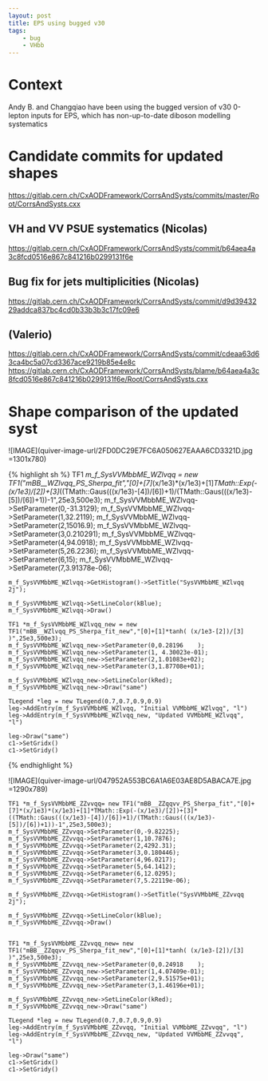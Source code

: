 ```yaml
---
layout: post
title: EPS using bugged v30
tags: 
    - bug
    - VHbb
---
```


# Context

Andy B. and Changqiao have been using the bugged version of v30 0-lepton inputs for EPS, which has non-up-to-date diboson modelling systematics

# Candidate commits for updated shapes

https://gitlab.cern.ch/CxAODFramework/CorrsAndSysts/commits/master/Root/CorrsAndSysts.cxx

## VH and VV PSUE systematics (Nicolas)
https://gitlab.cern.ch/CxAODFramework/CorrsAndSysts/commit/b64aea4a3c8fcd0516e867c841216b0299131f6e

## Bug fix for jets multiplicities (Nicolas)
https://gitlab.cern.ch/CxAODFramework/CorrsAndSysts/commit/d9d3943229addca837bc4cd0b33b3b3c17fc09e6

## (Valerio)
https://gitlab.cern.ch/CxAODFramework/CorrsAndSysts/commit/cdeaa63d63ca4bc5a07cd3367ace9219b85e4e8c
https://gitlab.cern.ch/CxAODFramework/CorrsAndSysts/blame/b64aea4a3c8fcd0516e867c841216b0299131f6e/Root/CorrsAndSysts.cxx

# Shape comparison of the updated syst

![IMAGE](quiver-image-url/2FD0DC29E7FC6A050627EAAA6CD3321D.jpg =1301x780)

{% highlight sh %}
    TF1 *m_f_SysVVMbbME_WZlvqq = new TF1("mBB__WZlvqq_PS_Sherpa_fit","[0]+[7]*(x/1e3)*(x/1e3)+[1]*TMath::Exp(-(x/1e3)/[2])+[3]*((TMath::Gaus(((x/1e3)-[4])/[6])+1)/(TMath::Gaus(((x/1e3)-[5])/[6])+1))-1",25e3,500e3);
    m_f_SysVVMbbME_WZlvqq->SetParameter(0,-31.3129);
    m_f_SysVVMbbME_WZlvqq->SetParameter(1,32.2119);
    m_f_SysVVMbbME_WZlvqq->SetParameter(2,15016.9);
    m_f_SysVVMbbME_WZlvqq->SetParameter(3,0.210291);
    m_f_SysVVMbbME_WZlvqq->SetParameter(4,94.0918);
    m_f_SysVVMbbME_WZlvqq->SetParameter(5,26.2236);
    m_f_SysVVMbbME_WZlvqq->SetParameter(6,15);
    m_f_SysVVMbbME_WZlvqq->SetParameter(7,3.91378e-06);
    
    m_f_SysVVMbbME_WZlvqq->GetHistogram()->SetTitle("SysVVMbbME_WZlvqq 2j");
    
    m_f_SysVVMbbME_WZlvqq->SetLineColor(kBlue);
    m_f_SysVVMbbME_WZlvqq->Draw()
    
    TF1 *m_f_SysVVMbbME_WZlvqq_new = new TF1("mBB__WZlvqq_PS_Sherpa_fit_new","[0]+[1]*tanh( (x/1e3-[2])/[3] )",25e3,500e3);
    m_f_SysVVMbbME_WZlvqq_new->SetParameter(0,0.28196    );
    m_f_SysVVMbbME_WZlvqq_new->SetParameter(1, 4.30023e-01);
    m_f_SysVVMbbME_WZlvqq_new->SetParameter(2,1.01083e+02);
    m_f_SysVVMbbME_WZlvqq_new->SetParameter(3,1.87708e+01);

    m_f_SysVVMbbME_WZlvqq_new->SetLineColor(kRed);
    m_f_SysVVMbbME_WZlvqq_new->Draw("same")
    
    TLegend *leg = new TLegend(0.7,0.7,0.9,0.9)
    leg->AddEntry(m_f_SysVVMbbME_WZlvqq, "Initial VVMbbME_WZlvqq", "l")
    leg->AddEntry(m_f_SysVVMbbME_WZlvqq_new, "Updated VVMbbME_WZlvqq", "l")

    leg->Draw("same")
    c1->SetGridx()
    c1->SetGridy()
{% endhighlight %}

![IMAGE](quiver-image-url/047952A553BC6A1A6E03AE8D5ABACA7E.jpg =1290x789)

    TF1 *m_f_SysVVMbbME_ZZvvqq= new TF1("mBB__ZZqqvv_PS_Sherpa_fit","[0]+[7]*(x/1e3)*(x/1e3)+[1]*TMath::Exp(-(x/1e3)/[2])+[3]*((TMath::Gaus(((x/1e3)-[4])/[6])+1)/(TMath::Gaus(((x/1e3)-[5])/[6])+1))-1",25e3,500e3);
    m_f_SysVVMbbME_ZZvvqq->SetParameter(0,-9.82225);
    m_f_SysVVMbbME_ZZvvqq->SetParameter(1,10.7876);
    m_f_SysVVMbbME_ZZvvqq->SetParameter(2,4292.31);
    m_f_SysVVMbbME_ZZvvqq->SetParameter(3,0.180446);
    m_f_SysVVMbbME_ZZvvqq->SetParameter(4,96.0217);
    m_f_SysVVMbbME_ZZvvqq->SetParameter(5,64.1412);
    m_f_SysVVMbbME_ZZvvqq->SetParameter(6,12.0295);
    m_f_SysVVMbbME_ZZvvqq->SetParameter(7,5.22119e-06);

    m_f_SysVVMbbME_ZZvvqq->GetHistogram()->SetTitle("SysVVMbbME_ZZvvqq 2j");

    m_f_SysVVMbbME_ZZvvqq->SetLineColor(kBlue);
    m_f_SysVVMbbME_ZZvvqq->Draw()
   
   
    TF1 *m_f_SysVVMbbME_ZZvvqq_new= new TF1("mBB__ZZqqvv_PS_Sherpa_fit_new","[0]+[1]*tanh( (x/1e3-[2])/[3] )",25e3,500e3);
    m_f_SysVVMbbME_ZZvvqq_new->SetParameter(0,0.24918    );
    m_f_SysVVMbbME_ZZvvqq_new->SetParameter(1,4.07409e-01);
    m_f_SysVVMbbME_ZZvvqq_new->SetParameter(2,9.51575e+01);
    m_f_SysVVMbbME_ZZvvqq_new->SetParameter(3,1.46196e+01);

    m_f_SysVVMbbME_ZZvvqq_new->SetLineColor(kRed);
    m_f_SysVVMbbME_ZZvvqq_new->Draw("same")
    
    TLegend *leg = new TLegend(0.7,0.7,0.9,0.9)
    leg->AddEntry(m_f_SysVVMbbME_ZZvvqq, "Initial VVMbbME_ZZvvqq", "l")
    leg->AddEntry(m_f_SysVVMbbME_ZZvvqq_new, "Updated VVMbbME_ZZvvqq", "l")

    leg->Draw("same")
    c1->SetGridx()
    c1->SetGridy()
